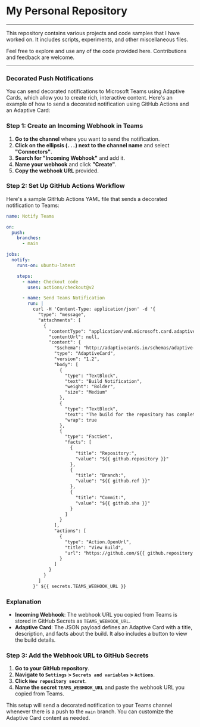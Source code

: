 # My Personal Repository

---

This repository contains various projects and code samples that I have worked on. It includes scripts, experiments, and other miscellaneous files.

Feel free to explore and use any of the code provided here. Contributions and feedback are welcome.


---






### Decorated Push Notifications

You can send decorated notifications to Microsoft Teams using Adaptive Cards, which allow you to create rich, interactive content.
Here's an example of how to send a decorated notification using GitHub Actions and an Adaptive Card:

### Step 1: Create an Incoming Webhook in Teams
1. **Go to the channel** where you want to send the notification.
2. **Click on the ellipsis (`...`) next to the channel name** and select **"Connectors"**.
3. **Search for "Incoming Webhook"** and add it.
4. **Name your webhook** and click **"Create"**.
5. **Copy the webhook URL** provided.

### Step 2: Set Up GitHub Actions Workflow
Here's a sample GitHub Actions YAML file that sends a decorated notification to Teams:

```yaml
name: Notify Teams

on:
  push:
    branches:
      - main

jobs:
  notify:
    runs-on: ubuntu-latest

    steps:
      - name: Checkout code
        uses: actions/checkout@v2

      - name: Send Teams Notification
        run: |
          curl -H 'Content-Type: application/json' -d '{
            "type": "message",
            "attachments": [
              {
                "contentType": "application/vnd.microsoft.card.adaptive",
                "contentUrl": null,
                "content": {
                  "$schema": "http://adaptivecards.io/schemas/adaptive-card.json",
                  "type": "AdaptiveCard",
                  "version": "1.2",
                  "body": [
                    {
                      "type": "TextBlock",
                      "text": "Build Notification",
                      "weight": "Bolder",
                      "size": "Medium"
                    },
                    {
                      "type": "TextBlock",
                      "text": "The build for the repository has completed.",
                      "wrap": true
                    },
                    {
                      "type": "FactSet",
                      "facts": [
                        {
                          "title": "Repository:",
                          "value": "${{ github.repository }}"
                        },
                        {
                          "title": "Branch:",
                          "value": "${{ github.ref }}"
                        },
                        {
                          "title": "Commit:",
                          "value": "${{ github.sha }}"
                        }
                      ]
                    }
                  ],
                  "actions": [
                    {
                      "type": "Action.OpenUrl",
                      "title": "View Build",
                      "url": "https://github.com/${{ github.repository }}/actions/runs/${{ github.run_id }}"
                    }
                  ]
                }
              }
            ]
          }' ${{ secrets.TEAMS_WEBHOOK_URL }}
```

### Explanation
- **Incoming Webhook**: The webhook URL you copied from Teams is stored in GitHub Secrets as `TEAMS_WEBHOOK_URL`.
- **Adaptive Card**: The JSON payload defines an Adaptive Card with a title, description, and facts about the build. It also includes a button to view the build details.

### Step 3: Add the Webhook URL to GitHub Secrets
1. **Go to your GitHub repository**.
2. **Navigate to `Settings` > `Secrets and variables` > `Actions`**.
3. **Click `New repository secret`**.
4. **Name the secret `TEAMS_WEBHOOK_URL`** and paste the webhook URL you copied from Teams.

This setup will send a decorated notification to your Teams channel whenever there is a push to the `main` branch.
You can customize the Adaptive Card content as needed.

